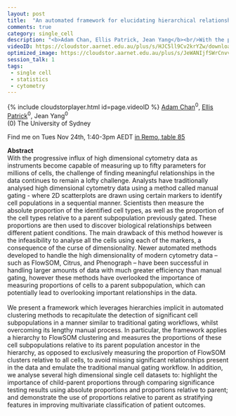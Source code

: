 ```yaml
---
layout: post
title:  "An automated framework for elucidating hierarchical relationships in high dimensional cytometry data"
comments: true
category: single_cell
description: "<b>Adam Chan, Ellis Patrick, Jean Yang</b><br/>With the progressive influx of high dimensional cy..."
videoID: https://cloudstor.aarnet.edu.au/plus/s/HJC5ll9Cv2krYZw/download
optimized_image: https://cloudstor.aarnet.edu.au/plus/s/JeWANIjfSWrCnvv/download
session_talk: 1
tags:
 - single cell
 - statistics
 - cytometry
---
```

{% include cloudstorplayer.html id=page.videoID %}
<u>Adam Chan</u><sup>0</sup>, [Ellis Patrick](https://ellispatrick.github.io/)<sup>0</sup>, Jean Yang<sup>0</sup><br/>
\(0\) The University of Sydney

Find me on Tues Nov 24th, 1:40-3pm AEDT [in Remo, table 85](https://live.remo.co/e/abacbs2020-day-1/register)

<b>Abstract</b><br/>
With the progressive influx of high dimensional cytometry data as instruments become capable of measuring up to fifty parameters for millions of cells, the challenge of finding meaningful relationships in the data continues to remain a lofty challenge. Analysts have traditionally analysed high dimensional cytometry data using a method called manual gating - where 2D scatterplots are drawn using certain markers to identify cell populations in a sequential manner. Scientists then measure the absolute proportion of the identified cell types, as well as the proportion of the cell types relative to a parent subpopulation previously gated. These proportions are then used to discover biological relationships between different patient conditions. The main drawback of this method however is the infeasibility to analyse all the cells using each of the markers, a consequence of the curse of dimensionality. Newer automated methods developed to handle the high dimensionality of modern cytometry data – such as FlowSOM, Citrus, and Phenograph – have been successful in handling larger amounts of data with much greater efficiency than manual gating, however these methods have overlooked the importance of measuring proportions of cells to a parent subpopulation, which can potentially lead to overlooking important relationships in the data.<br/><br/>We present a framework which leverages hierarchies implicit in automated clustering methods to recapitulate the detection of significant cell subpopulations in a manner similar to traditional gating workflows, whilst overcoming its lengthy manual process. In particular, the framework applies a hierarchy to FlowSOM clustering and measures the proportions of these cell subpopulations relative to its parent population ancestor in the hierarchy, as opposed to exclusively measuring the proportion of FlowSOM clusters relative to all cells, to avoid missing significant relationships present in the data and emulate the traditional manual gating workflow. In addition, we analyse several high dimensional single cell datasets to: highlight the importance of child-parent proportions through comparing significance testing results using absolute proportions and proportions relative to parent; and demonstrate the use of proportions relative to parent as stratifying features in improving multivariate classification of patient outcomes.<br/>
